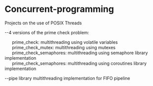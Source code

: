 # Concurrent-programming

Projects on the use of POSIX Threads  

--4 versions of the prime check problem: 

  &nbsp;&nbsp;&nbsp;&nbsp;&nbsp;&nbsp;prime_check: multithreading using volatile variables  
  &nbsp;&nbsp;&nbsp;&nbsp;&nbsp;&nbsp;prime_check_mutex: multithreading using mutexes
  &nbsp;&nbsp;&nbsp;&nbsp;&nbsp;&nbsp;prime_check_semaphores: multithreading using semaphore library implementation  
  &nbsp;&nbsp;&nbsp;&nbsp;&nbsp;&nbsp;prime_check_semaphores: multithreading using coroutines library implementation  

--pipe library multithreading implementation for FIFO pipeline 

